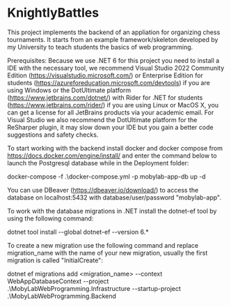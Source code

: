 # KnightlyBattles

This project implements the backend of an appliation for organizing chess tournaments. It starts from an example framework/skeleton developed by my University to teach students the basics of web programming.

Prerequisites:
Because we use .NET 6 for this project you need to install a IDE with the necessary tool, we recommend Visual Studio 2022 Community Edition (https://visualstudio.microsoft.com/) or Enterprise Edition for students (https://azureforeducation.microsoft.com/devtools) if you are using Windows or the DotUltimate platform (https://www.jetbrains.com/dotnet/) with Rider for .NET for students (https://www.jetbrains.com/rider/) if you are using Linux or MacOS X, you can get a license for all JetBrains products via your academic email. For Visual Studio we also recommend the DotUltimate platform for the ReSharper plugin, it may slow down your IDE but you gain a better code suggestions and safety checks. 

To start working with the backend install docker and docker compose from https://docs.docker.com/engine/install/ and enter the command below to launch the Postgresql database while in the Deployment folder:

docker-compose -f .\docker-compose.yml -p mobylab-app-db up -d

You can use DBeaver (https://dbeaver.io/download/) to access the database on localhost:5432 with database/user/password "mobylab-app". 

To work with the database migrations in .NET install the dotnet-ef tool by using the following command:

dotnet tool install --global dotnet-ef --version 6.*

To create a new migration use the following command and replace migration_name with the name of your new migration, usually the first migration is called "InitialCreate":

dotnet ef migrations add <migration_name> --context WebAppDatabaseContext --project .\MobyLabWebProgramming.Infrastructure --startup-project .\MobyLabWebProgramming.Backend
